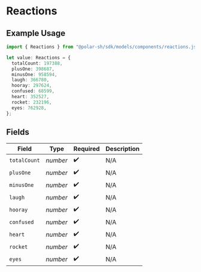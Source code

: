 # Reactions

## Example Usage

```typescript
import { Reactions } from "@polar-sh/sdk/models/components/reactions.js";

let value: Reactions = {
  totalCount: 197388,
  plusOne: 398687,
  minusOne: 958594,
  laugh: 366780,
  hooray: 297624,
  confused: 68599,
  heart: 352527,
  rocket: 232196,
  eyes: 762928,
};
```

## Fields

| Field              | Type               | Required           | Description        |
| ------------------ | ------------------ | ------------------ | ------------------ |
| `totalCount`       | *number*           | :heavy_check_mark: | N/A                |
| `plusOne`          | *number*           | :heavy_check_mark: | N/A                |
| `minusOne`         | *number*           | :heavy_check_mark: | N/A                |
| `laugh`            | *number*           | :heavy_check_mark: | N/A                |
| `hooray`           | *number*           | :heavy_check_mark: | N/A                |
| `confused`         | *number*           | :heavy_check_mark: | N/A                |
| `heart`            | *number*           | :heavy_check_mark: | N/A                |
| `rocket`           | *number*           | :heavy_check_mark: | N/A                |
| `eyes`             | *number*           | :heavy_check_mark: | N/A                |